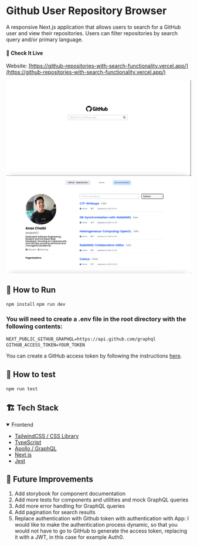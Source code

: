 # Github User Repository Browser

A responsive Next.js application that allows users to search for a GitHub user and view their repositories. Users can filter repositories by search query and/or primary language.
####  🚨 Check It Live
Website: [https://github-repositories-with-search-functionality.vercel.app/](https://github-repositories-with-search-functionality.vercel.app/)


![landing](./landing.png)
![repositories](./repositories.png)



## 🚀 How to Run

`npm install`
`npm run dev`

### You will need to create a .env file in the root directory with the following contents:

```
NEXT_PUBLIC_GITHUB_GRAPHQL=https://api.github.com/graphql
GITHUB_ACCESS_TOKEN=YOUR_TOKEN
```
You can create a GitHub access token by following the instructions [here](https://docs.github.com/en/github/authenticating-to-github/keeping-your-account-and-data-secure/creating-a-personal-access-token).


## 🧪 How to test
`npm run test`



## 🏗️ Tech Stack

<details open>
  <summary>Frontend</summary>
  <ul>
    <li><a href="https://emotion.sh/">TailwindCSS / CSS Library</a></li>
    <li><a href="https://www.typescriptlang.org/">TypeScript</a></li>
    <li><a href="https://www.apollographql.com/">Apollo / GraphQL</a></li>
    <li><a href="https://nextjs.org/">Next.js</a></li>
    <li><a href="https://jestjs.io/fr/">Jest</a></li>

  </ul>
</details>

## 📆  Future Improvements

1. Add storybook for component documentation
2. Add more tests for components and utilities and mock GraphQL queries
3. Add more error handling for GraphQL queries
4. Add pagination for search results
5. Replace authentication with Github token with authentication with App: I would like to make the authentication process dynamic, so that you would not have to go to GitHub to generate the access token, replacing it with a JWT, in this case for example Auth0.


